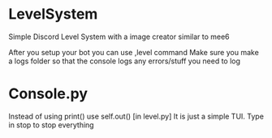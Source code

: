 # LevelSystem
Simple Discord Level System with a image creator similar to mee6


After you setup your bot you can use ,level command
Make sure you make a logs folder so that the console logs any errors/stuff you need to log


# Console.py
Instead of using print() use self.out() [in level.py] 
It is just a simple TUI. Type in stop to stop everything 
